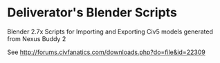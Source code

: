 Deliverator's Blender Scripts
=======

Blender 2.7x Scripts for Importing and Exporting Civ5 models generated from Nexus Buddy 2

See http://forums.civfanatics.com/downloads.php?do=file&id=22309
